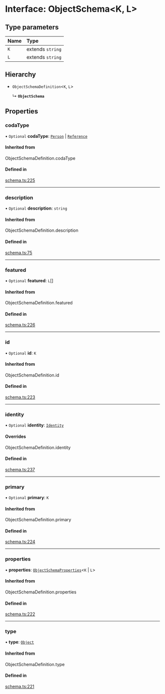 # Interface: ObjectSchema<K, L\>

## Type parameters

| Name | Type |
| :------ | :------ |
| `K` | extends `string` |
| `L` | extends `string` |

## Hierarchy

- `ObjectSchemaDefinition`<`K`, `L`\>

  ↳ **`ObjectSchema`**

## Properties

### codaType

• `Optional` **codaType**: [`Person`](../enums/ValueHintType.md#person) \| [`Reference`](../enums/ValueHintType.md#reference)

#### Inherited from

ObjectSchemaDefinition.codaType

#### Defined in

[schema.ts:225](https://github.com/coda/packs-sdk/blob/main/schema.ts#L225)

___

### description

• `Optional` **description**: `string`

#### Inherited from

ObjectSchemaDefinition.description

#### Defined in

[schema.ts:75](https://github.com/coda/packs-sdk/blob/main/schema.ts#L75)

___

### featured

• `Optional` **featured**: `L`[]

#### Inherited from

ObjectSchemaDefinition.featured

#### Defined in

[schema.ts:226](https://github.com/coda/packs-sdk/blob/main/schema.ts#L226)

___

### id

• `Optional` **id**: `K`

#### Inherited from

ObjectSchemaDefinition.id

#### Defined in

[schema.ts:223](https://github.com/coda/packs-sdk/blob/main/schema.ts#L223)

___

### identity

• `Optional` **identity**: [`Identity`](Identity.md)

#### Overrides

ObjectSchemaDefinition.identity

#### Defined in

[schema.ts:237](https://github.com/coda/packs-sdk/blob/main/schema.ts#L237)

___

### primary

• `Optional` **primary**: `K`

#### Inherited from

ObjectSchemaDefinition.primary

#### Defined in

[schema.ts:224](https://github.com/coda/packs-sdk/blob/main/schema.ts#L224)

___

### properties

• **properties**: [`ObjectSchemaProperties`](../types/ObjectSchemaProperties.md)<`K` \| `L`\>

#### Inherited from

ObjectSchemaDefinition.properties

#### Defined in

[schema.ts:222](https://github.com/coda/packs-sdk/blob/main/schema.ts#L222)

___

### type

• **type**: [`Object`](../enums/ValueType.md#object)

#### Inherited from

ObjectSchemaDefinition.type

#### Defined in

[schema.ts:221](https://github.com/coda/packs-sdk/blob/main/schema.ts#L221)
